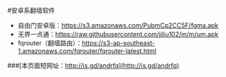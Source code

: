 #安卓系翻墙软件
* 自由门安卓版：https://s3.amazonaws.com/PubmCp2CC5F/fgma.apk
* 无界一点通：https://raw.githubusercontent.com/jjliu102/m/m/um.apk
* fqrouter（翻墙路由）：https://s3-ap-southeast-1.amazonaws.com/fqrouter/fqrouter-latest.html

###[本页面短网址：http://is.gd/andrfq](http://is.gd/andrfq)